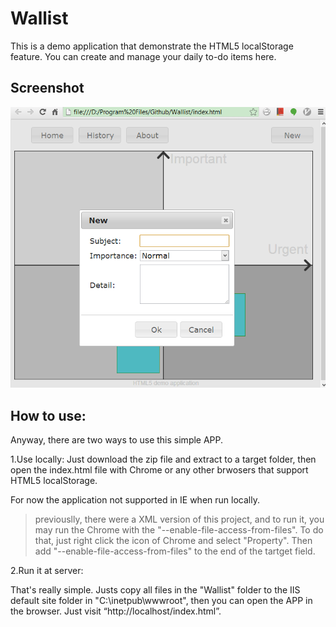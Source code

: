 Wallist
=======

This is a demo application that demonstrate the HTML5 localStorage feature.
You can create and manage your daily to-do items here.

Screenshot
-------
![alt tag](https://github.com/Wayou/Wallist/blob/master/screenshot.png)

How to use:
-------

Anyway, there are two ways to use this simple APP.

1.Use locally:
Just download the zip file and extract to a target folder, then open the index.html file with Chrome or any other brwosers that support HTML5 localStorage.

For now the application not supported in IE when run locally.

> previouslly, there were a XML version of this project, and to run it,
> you may run the Chrome with the "--enable-file-access-from-files".
> To do that, just right click the icon of Chrome and select "Property". Then add "--enable-file-access-from-files" to the end of the tartget field.

2.Run it at server:

That's really simple. Justs copy all files in the "Wallist" folder to the IIS default site folder in "C:\inetpub\wwwroot\", then you can open the APP in the browser.
Just visit “http://localhost/index.html”.
